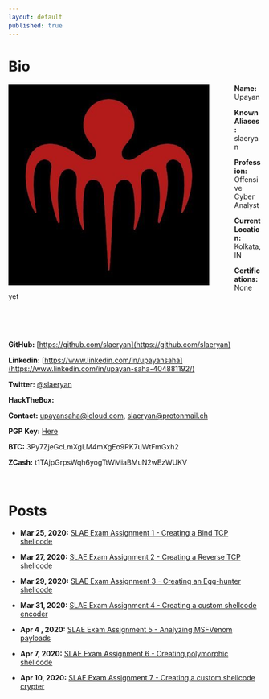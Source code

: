 ```yaml
---
layout: default
published: true
---
```


# Bio

<img style="padding-right: 50px;" align="left" src="assets/images/logo.jpeg">

**Name:** Upayan

**Known Aliases:** slaeryan

**Profession:** Offensive Cyber Analyst

**Current Location:** Kolkata, IN

**Certifications:** None yet

<br clear="left"/>
<br />
<br />

**GitHub:** [https://github.com/slaeryan](https://github.com/slaeryan)

**Linkedin:** [https://www.linkedin.com/in/upayansaha](https://www.linkedin.com/in/upayan-saha-404881192/)

**Twitter:** [@slaeryan](https://www.twitter.com/slaeryan/)

**HackTheBox:** <script src="https://www.hackthebox.eu/badge/255823"></script>

**Contact:** upayansaha@icloud.com, slaeryan@protonmail.ch

**PGP Key:** [Here](https://raw.githubusercontent.com/slaeryan/slaeryan.github.io/master/Upayan%20PGP%20Public%20Key.asc)

**BTC:** 3Py7ZjeGcLmXgLM4mXgEo9PK7uWtFmGxh2

**ZCash:** t1TAjpGrpsWqh6yogTtWMiaBMuN2wEzWUKV 

<br />

# Posts
- **Mar 25, 2020:** [SLAE Exam Assignment 1 - Creating a Bind TCP shellcode](./posts/slae-assignment1-blogpost.html)

- **Mar 27, 2020:** [SLAE Exam Assignment 2 - Creating a Reverse TCP shellcode](./posts/slae-assignment2-blogpost.html)

- **Mar 29, 2020:** [SLAE Exam Assignment 3 - Creating an Egg-hunter shellcode](./posts/slae-assignment3-blogpost.html)

- **Mar 31, 2020:** [SLAE Exam Assignment 4 - Creating a custom shellcode encoder](./posts/slae-assignment4-blogpost.html)

- **Apr 4 , 2020:** [SLAE Exam Assignment 5 - Analyzing MSFVenom payloads](./posts/slae-assignment5-blogpost.html)

- **Apr 7, 2020:** [SLAE Exam Assignment 6 - Creating polymorphic shellcode](./posts/slae-assignment6-blogpost.html)

- **Apr 10, 2020:** [SLAE Exam Assignment 7 - Creating a custom shellcode crypter](./posts/slae-assignment7-blogpost.html)

